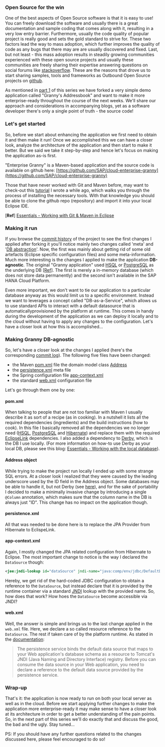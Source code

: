 ### Open Source for the win

One of the best aspects of Open Source software is that it is easy to use! You can freely download the software and usually there is a great documentation and sample coding that comes along with it, resulting in a very low entry barrier. Furthermore, usually the code quality of popular project is really good and sets the gold standard to strive for. These two factors lead the way to mass adoption, which further improves the quality of code as any bugs that there may are are usually discovered and fixed. Last, but not least - this mass adoption results in steadily growing communities experienced with these open source projects and usually these communities are freely sharing their expertise answering questions on social forums like [stackoverflow](http://stackoverflow.com/). These are the reasons that drove us to start sharing samples, tools and frameworks as Outbound Open Source projects on [github](http://sap.github.io/).

As mentioned in [part 1](/01.md) of this series we have forked a very simple demo application called "Granny's Addressbook" and want to make it more enterprise-ready throughout the course of the next weeks. We'll share our approach and considerations in accompanying blogs, yet as a software developer there's only a single point of truth - the source code!

### Let's get started

So, before we start about enhancing the application we first need to obtain it and then make it run! Once we accomplished this we can have a closer look, analyze the architecture of the application and then start to make it better. But we said we take it step-by-step and hence let's focus on making the application as-is first.

"Enterprise Granny" is a Maven-based application and the source code is available on github here: [https://github.com/SAP/cloud-enterprise-granny](https://github.com/SAP/cloud-enterprise-granny)

Those that have never worked with Git and Maven before, may want to check-out this [tutorial](http://scn.sap.com/community/developer-center/cloud-platform/blog/2012/11/02/essentials--working-with-git-maven-in-eclipse) I wrote a while ago, which walks you through the process of installing the necessary tools. With that knowledge you should be able to clone the github repo (repository) and import it into your local Eclipse IDE.

[**Ref**] [Essentials - Working with Git &amp; Maven in Eclipse](http://scn.sap.com/community/developer-center/cloud-platform/blog/2012/11/02/essentials--working-with-git-maven-in-eclipse)

### Making it run

If you browse the [commit history](https://github.com/SAP/cloud-enterprise-granny/commits/master) of the project to see the first changes I applied after forking it you'll notice mainly two changes called 'meta' and '[DB abstraction](https://github.com/SAP/cloud-enterprise-granny/commit/7f7ca0ae1f04539428d7afead0d7676b673b8fcd)'. Now, the first was mainly about getting rid of some old artefacts (Eclipse specific configuration files) and some meta-information. Much more interesting is the changes I applied to make the application **DB-agnostic**. The original "Granny application" used [HSQL](http://hsqldb.org/) or [PostgreSQL](http://www.postgresql.org/) as the underlying DB [[Ref](https://github.com/osintegrators/JavaSpringGranny/blob/master/src/main/resources/META-INF/persistence.xml)]. The first is merely a in-memory database (which does not store data permanently) and the second isn't available in the SAP HANA Cloud Platform.

Even more important, we don't want to tie our application to a particular database anyway as this would limit us to a specific environment. Instead we want to leverages a concept called "DB-as-a-Service", which allows us to use standard APIs to interact with a default datasource that is automaticallyprovisioned by the platform at runtime. This comes in handy during the development of the application as we can deploy it locally and to the cloud without having to apply any changes to the configuration. Let's have a closer look at how this is accomplished...

### Making Granny DB-agnostic

So, let's have a closer look at the changes I applied (here's the corresponding [commit log](https://github.com/SAP/cloud-enterprise-granny/commit/7f7ca0ae1f04539428d7afead0d7676b673b8fcd)). The following five files have been changed:

*   the Maven [pom.xml](https://github.com/SAP/cloud-enterprise-granny/blob/7f7ca0ae1f04539428d7afead0d7676b673b8fcd/pom.xml) file the domain model class [Address](https://github.com/SAP/cloud-enterprise-granny/blob/7f7ca0ae1f04539428d7afead0d7676b673b8fcd/src/main/java/com/osintegrators/example/Address.java)
*   the [persistence.xml](https://github.com/SAP/cloud-enterprise-granny/blob/7f7ca0ae1f04539428d7afead0d7676b673b8fcd/src/main/resources/META-INF/persistence.xml) meta file
*   the Spring configuration file [app-context.xml](https://github.com/SAP/cloud-enterprise-granny/blob/7f7ca0ae1f04539428d7afead0d7676b673b8fcd/src/main/resources/META-INF/spring/app-context.xml)
*   the standard [web.xml](https://github.com/SAP/cloud-enterprise-granny/blob/7f7ca0ae1f04539428d7afead0d7676b673b8fcd/src/main/webapp/WEB-INF/web.xml) configuration file

Let's go through them one by one:

#### pom.xml

When talking to people that are not too familiar with Maven I usually describe it as sort of a recipe (as in cooking). In a nutshell it lists all the required dependencies (ingredients) and the build instructions (how to cook). In this file I basically removed all the dependencies we no longer need ([HSQL](http://hsqldb.org/), [PostgreSQL](http://www.postgresql.org/) and [Hibernate](http://www.hibernate.org/)) and replace them with the required [EclipseLink](http://www.eclipse.org/eclipselink/) dependencies. I also added a dependency to [Derby](http://db.apache.org/derby/), which is the DB I use locally. (For more information on how-to use Derby as your local DB, please see this blog: [Essentials - Working with the local database](javascript:; "true")).

#### Address object

While trying to make the project run locally I ended up with some strange SQL errors. At a closer look I realized that they were caused by the leading underscore used by the ID field in the Address object. Some databases may be able to handle it, but not Derby (see [here](http://db.apache.org/derby/docs/10.1/ref/crefsqlj1003454.html)), and for the sake of portability I decided to make a minimally invasive change by introducing a single `@Column` annotation, which makes sure that the column name in the DB is always just "ID". This change has no impact on the application though.

#### persistence.xml

All that was needed to be done here is to replace the JPA Provider from Hibernate to EclispeLink.

#### app-context.xml

Again, I mostly changed the JPA related configuration from Hibernate to Eclipse. The most important change to notice is the way I declared the `DataSource` though:

```xml
<jee:jndi-lookup id="dataSource" jndi-name="java:comp/env/jdbc/DefaultDB" />
```

Hereby, we get rid of the hard-coded JDBC configuration to obtain a reference to the `DataSource`, but instead declare that it is provided by the runtime container via a standard [JNDI](http://docs.oracle.com/javase/jndi/tutorial/) lookup with the provided name. So, how does that work? How hoes the `DataSource` become accessible via JNDI?

#### web.xml

Well, the answer is simple and brings us to the last change applied in the `web.xml` file. Here, we declare a so called resource reference to the `DataSource`. The rest if taken care of by the platform runtime. As stated in the [documentation](https://help.hana.ondemand.com/help/frameset.htm?e5d46793bb5710148c05ee3ad01abd39.html):


> The persistence service binds the default data source that maps to your Web application's database schema as a resource to Tomcat's JNDI (Java Naming and Directory Interface) registry. Before you can consume the data source in your Web application, you need to declare a reference to the default data source provided by the persistence service.



### Wrap-up

That's it: the application is now ready to run on both your local server as well as in the cloud. Before we start applying further changes to make the application more enterprise-ready it may make sense to have a closer look at its architecture in order to get a better understanding of the pain points. So, in the next part of this series we'll do exactly that and discuss the good, the bad and the ugly. Stay tuned...

PS: If you should have any further questions related to the changes discussed here, please feel encouraged to do so!

